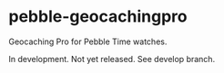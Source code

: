 # pebble-geocachingpro
Geocaching Pro for Pebble Time watches. 

In development. Not yet released. See develop branch.
